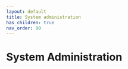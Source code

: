 ```yaml
---
layout: default
title: System administration
has_children: true
nav_order: 90
---
```


# System Administration




